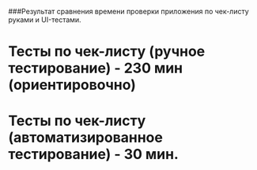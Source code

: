 ###Результат сравнения времени проверки приложения по чек-листу руками и UI-тестами.

# Тесты по чек-листу (ручное тестирование) - 230 мин (ориентировочно)
# Тесты по чек-листу (автоматизированное тестирование) - 30 мин.